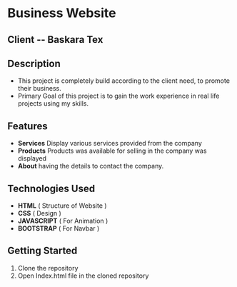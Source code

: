 # Business Website 
## Client -- Baskara Tex 

## Description
- This project is completely build according to the client need, to promote their business. 
- Primary Goal of this project is to gain the work experience in real life projects using my skills.

## Features

- **Services** Display various services provided from the company
- **Products** Products was available for selling in the company was displayed
- **About** having the details to contact the company.

## Technologies Used
- **HTML** ( Structure of Website )
- **CSS** ( Design )
- **JAVASCRIPT** ( For Animation )
- **BOOTSTRAP** ( For Navbar )

## Getting Started

1. Clone the repository
2. Open Index.html file in the cloned repository





